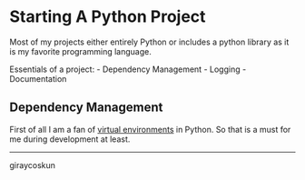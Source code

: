 # Starting A Python Project

Most of my projects either entirely Python or includes a python library as it is my favorite  programming language.

Essentials of a project:
    - Dependency Management
    - Logging
    - Documentation

## Dependency Management

First of all I am a fan of [virtual environments](https://docs.python.org/3/library/venv.html) in Python. So that is a must for me during development at least.



---

giraycoskun
